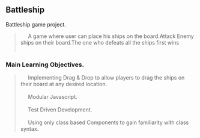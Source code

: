 ## Battleship
Battleship game project.
  > &nbsp;&nbsp;&nbsp;&nbsp; A game where user can place his ships on the board.Attack Enemy ships on their board.The one who defeats all the ships first wins<br/><br/>
  
### Main Learning Objectives.
  > &nbsp;&nbsp;&nbsp;&nbsp; Implementing Drag & Drop to allow players to drag the ships on their board at any desired location. <br/><br/>
  > &nbsp;&nbsp;&nbsp;&nbsp; Modular Javascript.<br/><br/>
  > &nbsp;&nbsp;&nbsp;&nbsp; Test Driven Development.<br/><br/>
  > &nbsp;&nbsp;&nbsp;&nbsp; Using only class based Components to gain familiarity with class syntax.<br/>
